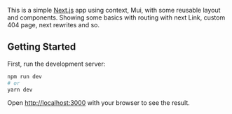 This is a simple [Next.js](https://nextjs.org/) app using context, Mui, with some reusable layout and components. Showing some basics with routing with next Link, custom 404 page, next rewrites and so.

## Getting Started

First, run the development server:

```bash
npm run dev
# or
yarn dev
```

Open [http://localhost:3000](http://localhost:3000) with your browser to see the result.
